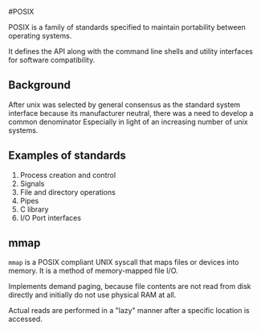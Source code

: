 #POSIX

POSIX is a family of standards specified to maintain portability between operating systems.

It defines the API along with the command line shells and utility interfaces for software compatibility.

## Background
After unix was selected by general consensus as the standard system interface because its manufacturer neutral, there was a need to develop a common denominator
Especially in light of an increasing number of unix systems.

## Examples of standards
1. Process creation and control
2. Signals
3. File and directory operations
4. Pipes
5. C library
6. I/O Port interfaces


## mmap

`mmap` is a POSIX compliant UNIX syscall that maps files or devices into memory. It is a method of memory-mapped file I/O.

Implements demand paging, because file contents are not read from disk directly and initially do not use physical RAM at all. 

Actual reads are performed in a "lazy" manner after a specific location is accessed. 

